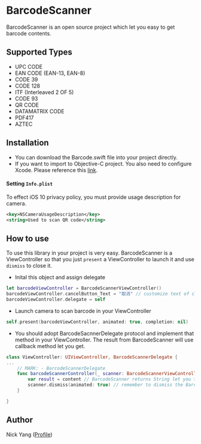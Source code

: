 # BarcodeScanner

BarcodeScanner is an open source project which let you easy to get barcode contents. 

## Supported Types
* UPC CODE
* EAN CODE (EAN-13, EAN-8)
* CODE 39
* CODE 128
* ITF (Interleaved 2 OF 5)
* CODE 93
* QR CODE
* DATAMATRIX CODE
* PDF417
* AZTEC

## Installation
* You can download the Barcode.swift file into your project directly.
* If you want to import to Objective-C project. You also need to configure Xcode. Please reference this [link](http://imjustaprogrammer.blogspot.tw/2017/06/importing-swift-file-to-objective-c.html).

#### Setting `Info.plist`
To effect iOS 10 privacy policy, you must provide usage description for camera.
```xml
<key>NSCameraUsageDescription</key>
<string>Used to scan QR code</string>
```

## How to use
To use this library in your project is very easy. BarcodeScanner is a ViewController so that you just `present` a ViewController to launch it and use `dismiss` to close it.

* Inital this object and assign delegate
```swift
let barcodeViewController = BarcodeScannerViewController()
barcodeViewController.cancelButton_Text = "取消" // customize text of cancel button, default text is "Cancel"
barcodeViewController.delegate = self
```

* Launch camera to scan barcode in your ViewController
```swift
self.present(barcodeViewController, animated: true, completion: nil)
```

* You should adopt BarcodeSacnnerDelegate protocol and implement that method in your ViewController. The result from BarcodeScanner will use callback method let you get.
```swift
class ViewController: UIViewController, BarcodeScannerDelegate {
...
    // MARK: - BarcodeScannerDelegate
    func barcodeScannerController(_ scanner: BarcodeScannerViewController, didFinishPickingBarcodeContent content: String) {
        var result = content // BarcodeScanner returns String let you to do what you want
        scanner.dismiss(animated: true) // remember to dismiss the Barcode ViewController
    }

}
```

## Author
Nick Yang ([Profile](http://imjustaprogrammer.blogspot.com/))
